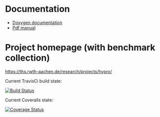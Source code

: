 # Documentation

* [Doxygen documentation](https://hypro.github.io/hypro/html/)
* [Pdf manual](https://ths.rwth-aachen.de/wp-content/uploads/sites/4/research/HyPro/manual.pdf)

# Project homepage (with benchmark collection)
https://ths.rwth-aachen.de/research/projects/hypro/

Current TravisCi build state:

[![Build Status](https://travis-ci.org/hypro/hypro.svg?branch=master)](https://travis-ci.org/hypro/hypro)

Current Coveralls state:

[![Coverage Status](https://coveralls.io/repos/github/hypro/hypro/badge.svg)](https://coveralls.io/github/hypro/hypro)

